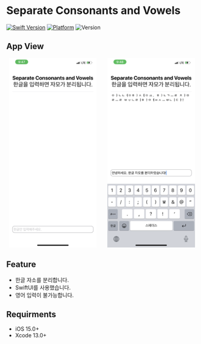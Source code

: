 # Separate Consonants and Vowels

[![Swift Version][swift-image]](https://swift.org/)
[![Platform][Platform-image]](https://developer.apple.com/kr/ios/)
![Version][Version-image]

[swift-image]:https://img.shields.io/badge/swift-5.6-orange.svg?style=flat
[Platform-image]: https://img.shields.io/badge/Platform-ios-lightgray.svg?style=flat
[Version-image]: https://img.shields.io/badge/Version-1.0-blue.svg?style=flat

## App View
<div align="center" />
    <img src="./gitFile/main.PNG" alt="main" height="500"/>&nbsp;&nbsp;&nbsp;&nbsp;&nbsp;&nbsp;
    <img src="./gitFile/input.PNG" alt="input" height="500"/>
</div>


## Feature
- 한글 자소를 분리합니다.
- SwiftUI를 사용했습니다.
- 영어 입력이 불가능합니다.

## Requirments
- iOS 15.0+
- Xcode 13.0+
